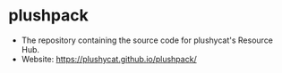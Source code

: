 # plushpack
- The repository containing the source code for plushycat's Resource Hub.
- Website: https://plushycat.github.io/plushpack/
